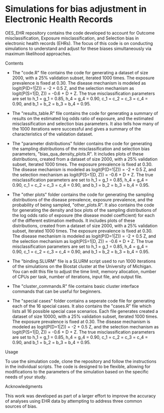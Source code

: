 # Simulations for bias adjustment in Electronic Health Records

OES_EHR repository contains the code developed to account for Outcome misclassification, Exposure misclassification, and Selection bias in electronic health records (EHRs). The focus of this code is on conducting simulations to understand and adjust for these biases simultaneously via maximum likelihood approaches.

Contents
- The "code.R" file contains the code for generating a dataset of size 2000, with a 25% validation subset, iterated 1000 times. The exposure prevalence is fixed at 0.30. The disease mechanism is modeled as logit(P(D=1|Z)) = -2 + 0.5 Z, and the selection mechanism as logit(P(S=1|D, Z)) = -0.6 + D + Z. The true misclassification parameters are set to h_1 = g_1 = 0.85, h_4 = g_4 = 0.90, c_1 = c_2 = c_3 = c_4 = 0.90, and b_1 = b_2 = b_3 = b_4 = 0.95.

- The "results_table.R" file contains the code for generating a summary of results on the estimated log odds ratio of exposure, and the estimated misclassification and selection bias parameters. It also tells how many of the 1000 iterations were successful and gives a summary of the characteristics of the validation dataset.

- The "parameter distributions" folder contains the code for generating the sampling distributions of the misclassification and selection bias parameters, "bias_qua_density_plots.R". It includes plots of these distributions, created from a dataset of size 2000, with a 25% validation subset, iterated 1000 times. The exposure prevalence is fixed at 0.30. The disease mechanism is modeled as logit(P(D=1|Z)) = -2 + 0.5 Z, and the selection mechanism as logit(P(S=1|D, Z)) = -0.6 + D + Z. The true misclassification parameters are set to h_1 = g_1 = 0.85, h_4 = g_4 = 0.90, c_1 = c_2 = c_3 = c_4 = 0.90, and b_1 = b_2 = b_3 = b_4 = 0.95.

- The "other plots" folder contains the code for generating the sampling distributions of the disease prevalence, exposure prevalence, and the probability of being sampled, "other_plots.R". It also contains the code for generating the density and box plots of the sampling distributions of the log odds ratio of exposure (the disease model coefficient) for each of the different estimation methods. It includes plots of these distributions, created from a dataset of size 2000, with a 25% validation subset, iterated 1000 times. The exposure prevalence is fixed at 0.30. The disease mechanism is modeled as logit(P(D=1|Z)) = -2 + 0.5 Z, and the selection mechanism as logit(P(S=1|D, Z)) = -0.6 + D + Z. The true misclassification parameters are set to h_1 = g_1 = 0.85, h_4 = g_4 = 0.90, c_1 = c_2 = c_3 = c_4 = 0.90, and b_1 = b_2 = b_3 = b_4 = 0.95. 

- The "binding.SLURM" file is a SLURM script used to run 1000 iterations of the simulations on the Biostat cluster at the University of Michigan. You can edit this file to adjust the time limit, memory allocation, number of CPUs per task, number of iterations, input file, and output file.

- The "cluster_commands.R" file contains basic cluster interface commands that can be useful for beginners.

- The "special cases" folder contains a seperate code file for generating each of the 16 special cases. It also contains the "cases.R" file which lists all 16 possible special case scenarios. Each file generates created a dataset of size 10000, with a 25% validation subset, iterated 1000 times. The exposure prevalence is fixed at 0.30. The disease mechanism is modeled as logit(P(D=1|Z)) = -2 + 0.5 Z, and the selection mechanism as logit(P(S=1|D, Z)) = -0.6 + D + Z. The true misclassification parameters are set to h_1 = g_1 = 0.85, h_4 = g_4 = 0.90, c_1 = c_2 = c_3 = c_4 = 0.90, and b_1 = b_2 = b_3 = b_4 = 0.95.

Usage

To use the simulation code, clone the repository and follow the instructions in the individual scripts. The code is designed to be flexible, allowing for modifications to the parameters of the simulation based on the specific needs of your study.

Acknowledgments

This work was developed as part of a larger effort to improve the accuracy of analyses using EHR data by attempting to address three common sources of bias.
